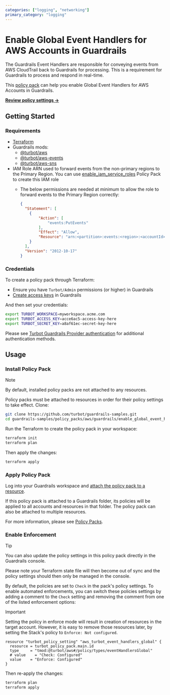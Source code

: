 ```yaml
---
categories: ["logging", "networking"]
primary_category: "logging"
---
```


# Enable Global Event Handlers for AWS Accounts in Guardrails

The Guardrails Event Handlers are responsible for conveying events from AWS CloudTrail back to Guardrails for processing. This is a requirement for Guardrails to process and respond in real-time.

This [policy pack](https://turbot.com/guardrails/docs/concepts/resources/smart-folders) can help you enable Global Event Handlers for AWS Accounts in Guardrails.

**[Review policy settings →](https://hub-guardrails-turbot-com-git-development-turbot.vercel.app/policy-packs/aws/guardrails/enable_global_event_handlers/settings)**

## Getting Started

### Requirements

- [Terraform](https://developer.hashicorp.com/terraform/tutorials/aws-get-started/install-cli)
- Guardrails mods:
  - [@turbot/aws](https://hub-guardrails-turbot-com-git-development-turbot.vercel.app/aws/mods/aws)
  - [@turbot/aws-events](https://hub-guardrails-turbot-com-git-development-turbot.vercel.app/aws-events/mods/aws-events)
  - [@turbot/aws-sns](https://hub-guardrails-turbot-com-git-development-turbot.vercel.app/aws/mods/aws-sns)
- IAM Role ARN used to forward events from the non-primary regions to the Primary Region. You can use [enable_iam_service_roles](../enable_iam_service_roles/) Policy Pack to create this IAM role
  - The below permissions are needed at minimum to allow the role to forward events to the Primary Region correctly:

    ```json
    {
      "Statement": [
        {
            "Action": [
                "events:PutEvents"
            ],
            "Effect": "Allow",
            "Resource": "arn:<partition>:events:<region>:<accountId>:event-bus/default"
        }
      ],
      "Version": "2012-10-17"
    }
    ```

### Credentials

To create a policy pack through Terraform:

- Ensure you have `Turbot/Admin` permissions (or higher) in Guardrails
- [Create access keys](https://turbot.com/guardrails/docs/guides/iam/access-keys#generate-a-new-guardrails-api-access-key) in Guardrails

And then set your credentials:

```sh
export TURBOT_WORKSPACE=myworkspace.acme.com
export TURBOT_ACCESS_KEY=acce6ac5-access-key-here
export TURBOT_SECRET_KEY=a8af61ec-secret-key-here
```

Please see [Turbot Guardrails Provider authentication](https://registry.terraform.io/providers/turbot/turbot/latest/docs#authentication) for additional authentication methods.

## Usage

### Install Policy Pack

> [!NOTE]
> By default, installed policy packs are not attached to any resources.
>
> Policy packs must be attached to resources in order for their policy settings to take effect.
> Clone:

```sh
git clone https://github.com/turbot/guardrails-samples.git
cd guardrails-samples/policy_packs/aws/guardrails/enable_global_event_handlers
```

Run the Terraform to create the policy pack in your workspace:

```sh
terraform init
terraform plan
```

Then apply the changes:

```sh
terraform apply
```

### Apply Policy Pack

Log into your Guardrails workspace and [attach the policy pack to a resource](https://turbot.com/guardrails/docs/guides/working-with-folders/smart#attach-a-smart-folder-to-a-resource).

If this policy pack is attached to a Guardrails folder, its policies will be applied to all accounts and resources in that folder. The policy pack can also be attached to multiple resources.

For more information, please see [Policy Packs](https://turbot.com/guardrails/docs/concepts/resources/smart-folders).

### Enable Enforcement

> [!TIP]
> You can also update the policy settings in this policy pack directly in the Guardrails console.
>
> Please note your Terraform state file will then become out of sync and the policy settings should then only be managed in the console.

By default, the policies are set to `Check` in the pack's policy settings. To enable automated enforcements, you can switch these policies settings by adding a comment to the `Check` setting and removing the comment from one of the listed enforcement options:

> [!IMPORTANT]
> Setting the policy in enforce mode will result in creation of resources in the target account. However, it is easy to remove those resources later, by setting the Stack's policy to `Enforce: Not configured`.

```hcl
resource "turbot_policy_setting" "aws_turbot_event_handlers_global" {
  resource = turbot_policy_pack.main.id
  type     = "tmod:@turbot/aws#/policy/types/eventHandlersGlobal"
  # value    = "Check: Configured"
  value    = "Enforce: Configured"
}
```

Then re-apply the changes:

```sh
terraform plan
terraform apply
```
